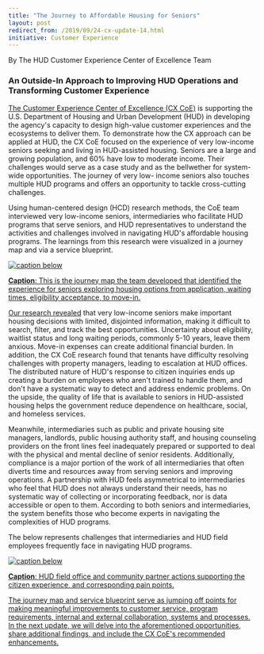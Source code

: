 ```yaml
---
title: "The Journey to Affordable Housing for Seniors"
layout: post
redirect_from: /2019/09/24-cx-update-14.html
initiative: Customer Experience
---
```

By The HUD Customer Experience Center of Excellence Team

<h3>An Outside-In Approach to Improving HUD Operations and Transforming Customer Experience</h3>

<a href="https://coe.gsa.gov/coe/customer-experience.html"> The Customer Experience Center of Excellence (CX CoE)</a> is supporting the U.S. Department of Housing and Urban Development (HUD) in developing the agency's capacity to design high-value customer experiences and the ecosystems to deliver them. To demonstrate how the CX approach can be applied at HUD, the CX CoE focused on the experience of very low-income seniors seeking and living in HUD-assisted housing. Seniors are a large and growing population, and 60% have low to moderate income. Their challenges would serve as a case study and as the bellwether for system-wide opportunities. The journey of very low- income seniors also touches multiple HUD programs and offers an opportunity to tackle cross-cutting challenges.

Using human-centered design (HCD) research methods, the CoE team interviewed very low-income seniors, intermediaries who 
facilitate HUD programs that serve seniors, and HUD representatives to understand the activities and challenges involved in 
navigating HUD's affordable housing programs. The learnings from this research were visualized in a journey map and via a 
service blueprint. 

<a href="{{site.baseurl}}/images/customer-experience/affordable-housing-journey-map.jpg" target="_blank" rel="noopener noreferrer">
<img src="{{site.baseurl}}/images/customer-experience/affordable-housing-journey-map.jpg" alt="caption below">

**Caption**: This is the journey map the team developed that identified the experience for seniors exploring housing options from application, waiting times, eligibility acceptance, to move-in.

<a href="https://coe.gsa.gov/coe/affordable-housing/index.html"> Our research revealed</a> that very low-income seniors make important housing decisions with limited, disjointed information, making it difficult to search, filter, and track the best opportunities. Uncertainty about eligibility, waitlist status and long waiting periods, commonly 5-10 years, leave them anxious. Move-in expenses can create additional financial burden. In addition, the CX CoE research found that tenants have difficulty resolving challenges with property managers, leading to escalation at HUD offices. The distributed nature of HUD's response to citizen inquiries ends up creating a burden on employees who aren't trained to handle them, and don't have a systematic way to detect and address endemic problems. On the upside, the quality of life that is available to seniors in HUD-assisted housing helps the government reduce dependence on healthcare, social, and homeless services. 

Meanwhile, intermediaries such as public and private housing site managers, landlords, public housing authority staff, and 
housing counseling providers on the front lines feel inadequately prepared or supported to deal with the physical and mental 
decline of senior residents. Additionally, compliance is a major portion of the work of all intermediaries that often diverts time and resources away from serving seniors and improving operations. A partnership with HUD feels asymmetrical to 
intermediaries who feel that HUD does not always understand their needs, has no systematic way of collecting or incorporating feedback, nor is data accessible or open to them. According to both seniors and intermediaries, the system benefits those who become experts in navigating the complexities of HUD programs. 

The below represents challenges that intermediaries and HUD field employees frequently face in navigating HUD programs.

<a href="{{site.baseurl}}/images/customer-experience/affordable-housing-enabling-the-journey.jpg" target="_blank" rel="noopener noreferrer">
<img src="{{site.baseurl}}/images/customer-experience/affordable-housing-enabling-the-journey.jpg" alt="caption below">

**Caption**: HUD field office and community partner actions supporting the citizen experience, and corresponding pain points.
   
The journey map and service blueprint serve as jumping off points for making meaningful improvements to customer service, 
program requirements, internal and external collaboration, systems and processes. In the next update, we will delve into 
the aforementioned opportunities, share additional findings, and include the CX CoE's recommended enhancements.
